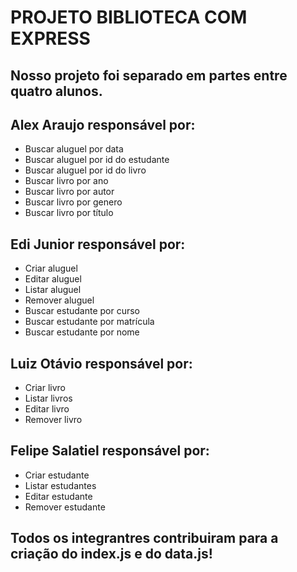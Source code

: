 # PROJETO BIBLIOTECA COM EXPRESS
## Nosso projeto foi separado em partes entre quatro alunos. 
## Alex Araujo responsável por:
* Buscar aluguel por data
* Buscar aluguel por id do estudante
* Buscar aluguel por id do livro
* Buscar livro por ano
* Buscar livro por autor
* Buscar livro por genero
* Buscar livro por título
## Edi Junior responsável por: 
* Criar aluguel
* Editar aluguel
* Listar aluguel
* Remover aluguel
* Buscar estudante por curso
* Buscar estudante por matrícula
* Buscar estudante por nome
## Luiz Otávio responsável por:
* Criar livro
* Listar livros
* Editar livro
* Remover livro
## Felipe Salatiel responsável por: 
* Criar estudante
* Listar estudantes
* Editar estudante
* Remover estudante

## Todos os integrantres contribuiram para a criação do index.js e do data.js!